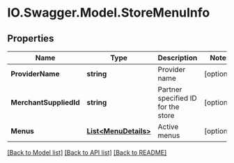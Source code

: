 # IO.Swagger.Model.StoreMenuInfo
## Properties

Name | Type | Description | Notes
------------ | ------------- | ------------- | -------------
**ProviderName** | **string** | Provider name | [optional] 
**MerchantSuppliedId** | **string** | Partner specified ID for the store | [optional] 
**Menus** | [**List&lt;MenuDetails&gt;**](MenuDetails.md) | Active menus | [optional] 

[[Back to Model list]](../README.md#documentation-for-models) [[Back to API list]](../README.md#documentation-for-api-endpoints) [[Back to README]](../README.md)

